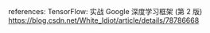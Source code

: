 references:
TensorFlow: 实战 Google 深度学习框架 (第 2 版)
https://blog.csdn.net/White_Idiot/article/details/78786668
